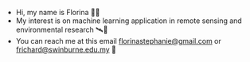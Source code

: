 - Hi, my name is Florina 👋🏼
- My interest is on machine learning application in remote sensing and environmental research 🛰🌱
- You can reach me at this email florinastephanie@gmail.com or frichard@swinburne.edu.my 📨

<!---
fsrichard/fsrichard is a ✨ special ✨ repository because its `README.md` (this file) appears on your GitHub profile.
You can click the Preview link to take a look at your changes.
--->
